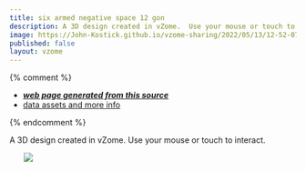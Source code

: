 ```yaml
---
title: six armed negative space 12 gon
description: A 3D design created in vZome.  Use your mouse or touch to interact.
image: https://John-Kostick.github.io/vzome-sharing/2022/05/13/12-52-07-six-armed-negative-space-12-gon/six-armed-negative-space-12-gon.png
published: false
layout: vzome
---
```


{% comment %}
 - [***web page generated from this source***](<https://John-Kostick.github.io/vzome-sharing/2022/05/13/six-armed-negative-space-12-gon-12-52-07.html>)
 - [data assets and more info](<https://github.com/John-Kostick/vzome-sharing/tree/main/2022/05/13/12-52-07-six-armed-negative-space-12-gon/>)
 
{% endcomment %}

A 3D design created in vZome.  Use your mouse or touch to interact.

<vzome-viewer style="width: 87%; height: 60vh; margin: 5%"
       src="https://John-Kostick.github.io/vzome-sharing/2022/05/13/12-52-07-six-armed-negative-space-12-gon/six-armed-negative-space-12-gon.vZome" >
  <img src="https://John-Kostick.github.io/vzome-sharing/2022/05/13/12-52-07-six-armed-negative-space-12-gon/six-armed-negative-space-12-gon.png" />
</vzome-viewer>
